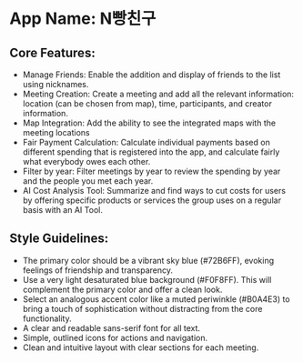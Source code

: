 # **App Name**: N빵친구

## Core Features:

- Manage Friends: Enable the addition and display of friends to the list using nicknames.
- Meeting Creation: Create a meeting and add all the relevant information: location (can be chosen from map), time, participants, and creator information. 
- Map Integration: Add the ability to see the integrated maps with the meeting locations
- Fair Payment Calculation: Calculate individual payments based on different spending that is registered into the app, and calculate fairly what everybody owes each other. 
- Filter by year: Filter meetings by year to review the spending by year and the people you met each year.
- AI Cost Analysis Tool: Summarize and find ways to cut costs for users by offering specific products or services the group uses on a regular basis with an AI Tool.

## Style Guidelines:

- The primary color should be a vibrant sky blue (#72B6FF), evoking feelings of friendship and transparency.
- Use a very light desaturated blue background (#F0F8FF). This will complement the primary color and offer a clean look.
- Select an analogous accent color like a muted periwinkle (#B0A4E3) to bring a touch of sophistication without distracting from the core functionality.
- A clear and readable sans-serif font for all text.
- Simple, outlined icons for actions and navigation.
- Clean and intuitive layout with clear sections for each meeting.